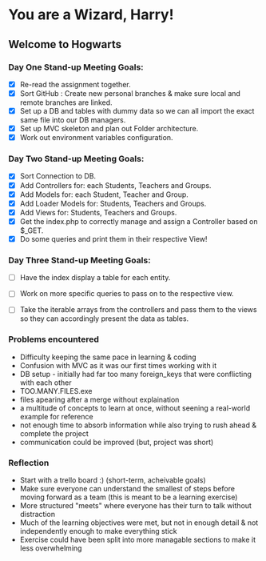 # You are a Wizard, Harry!

## Welcome to Hogwarts

### Day One Stand-up Meeting Goals:

- [x] Re-read the assignment together.
- [x] Sort GitHub : Create new personal branches & make sure local and remote branches are linked.
- [x] Set up a DB and tables with dummy data so we can all import the exact same file into our DB managers.
- [x] Set up MVC skeleton and plan out Folder architecture.
- [x] Work out environment variables configuration.

### Day Two Stand-up Meeting Goals:

- [x] Sort Connection to DB.
- [x] Add Controllers for: each Students, Teachers and Groups.
- [x] Add Models for: each Student, Teacher and Group.
- [x] Add Loader Models for: Students, Teachers and Groups.
- [x] Add Views for: Students, Teachers and Groups.
- [x] Get the index.php to correctly manage and assign a Controller based on $\_GET.
- [x] Do some queries and print them in their respective View!

### Day Three Stand-up Meeting Goals:

- [ ] Have the index display a table for each entity.
- [ ] Work on more specific queries to pass on to the respective view.
- [ ] Take the iterable arrays from the controllers and pass them to the views so they can accordingly present the data as tables.


### Problems encountered
- Difficulty keeping the same pace in learning & coding
- Confusion with MVC as it was our first times working with it
- DB setup - initially had far too many foreign_keys that were conflicting with each other
- TOO.MANY.FILES.exe
- files apearing after a merge without explaination
- a multitude of concepts to learn at once, without seening a real-world example for reference
- not enough time to absorb information while also trying to rush ahead & complete the project
- communication could be improved (but, project was short)


### Reflection
- Start with a trello board :) (short-term, acheivable goals)
- Make sure everyone can understand the smallest of steps before moving forward as a team (this is meant to be a learning exercise)
- More structured "meets" where everyone has their turn to talk without distraction
- Much of the learning objectives were met, but not in enough detail & not independently enough to make everything stick
- Exercise could have been split into more managable sections to make it less overwhelming
